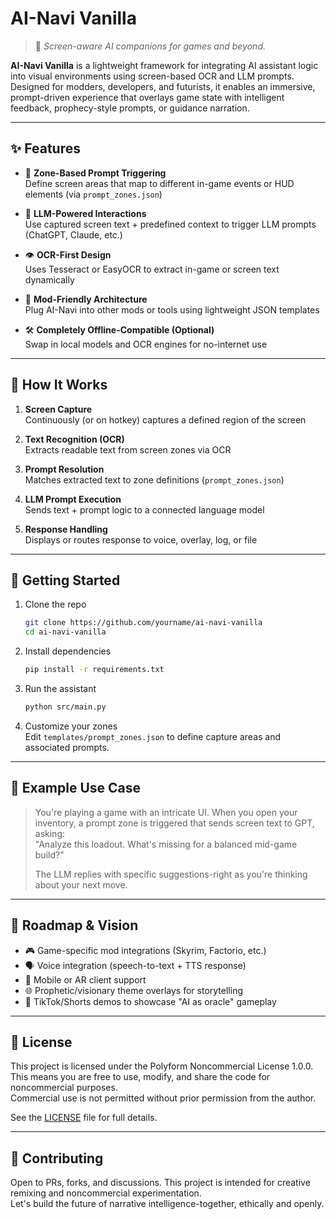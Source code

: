 # AI-Navi Vanilla

> 🧠 *Screen-aware AI companions for games and beyond.*

**AI-Navi Vanilla** is a lightweight framework for integrating AI assistant logic into visual environments using screen-based OCR and LLM prompts. Designed for modders, developers, and futurists, it enables an immersive, prompt-driven experience that overlays game state with intelligent feedback, prophecy-style prompts, or guidance narration.

---

## ✨ Features

- 🔲 **Zone-Based Prompt Triggering**  
  Define screen areas that map to different in-game events or HUD elements (via `prompt_zones.json`)

- 🧠 **LLM-Powered Interactions**  
  Use captured screen text + predefined context to trigger LLM prompts (ChatGPT, Claude, etc.)

- 👁 **OCR-First Design**  
  Uses Tesseract or EasyOCR to extract in-game or screen text dynamically

- 🧩 **Mod-Friendly Architecture**  
  Plug AI-Navi into other mods or tools using lightweight JSON templates

- 🛠️ **Completely Offline-Compatible (Optional)**  
  Swap in local models and OCR engines for no-internet use

---

## 🧰 How It Works

1. **Screen Capture**  
   Continuously (or on hotkey) captures a defined region of the screen

2. **Text Recognition (OCR)**  
   Extracts readable text from screen zones via OCR

3. **Prompt Resolution**  
   Matches extracted text to zone definitions (`prompt_zones.json`)

4. **LLM Prompt Execution**  
   Sends text + prompt logic to a connected language model

5. **Response Handling**  
   Displays or routes response to voice, overlay, log, or file

---

## 🚀 Getting Started

1. Clone the repo  
   ```bash
   git clone https://github.com/yourname/ai-navi-vanilla
   cd ai-navi-vanilla
   ```

2. Install dependencies  
   ```bash
   pip install -r requirements.txt
   ```

3. Run the assistant  
   ```bash
   python src/main.py
   ```

4. Customize your zones  
   Edit `templates/prompt_zones.json` to define capture areas and associated prompts.

---

## 🧪 Example Use Case

> You're playing a game with an intricate UI. When you open your inventory, a prompt zone is triggered that sends screen text to GPT, asking:  
> "Analyze this loadout. What's missing for a balanced mid-game build?"  
>  
> The LLM replies with specific suggestions-right as you're thinking about your next move.

---

## 🔭 Roadmap & Vision

- 🎮 Game-specific mod integrations (Skyrim, Factorio, etc.)
- 🗣️ Voice integration (speech-to-text + TTS response)
- 📱 Mobile or AR client support
- 🌐 Prophetic/visionary theme overlays for storytelling
- 🎥 TikTok/Shorts demos to showcase "AI as oracle" gameplay

---

## 📄 License

This project is licensed under the Polyform Noncommercial License 1.0.0.  
This means you are free to use, modify, and share the code for noncommercial purposes.  
Commercial use is not permitted without prior permission from the author.

See the [LICENSE](./LICENSE) file for full details.

---

## 🤝 Contributing

Open to PRs, forks, and discussions. This project is intended for creative remixing and noncommercial experimentation.  
Let's build the future of narrative intelligence-together, ethically and openly.
